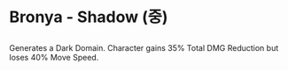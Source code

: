 # Bronya - Shadow (중)

##

Generates a Dark Domain. Character gains 35% Total DMG Reduction but loses 40% Move Speed.
